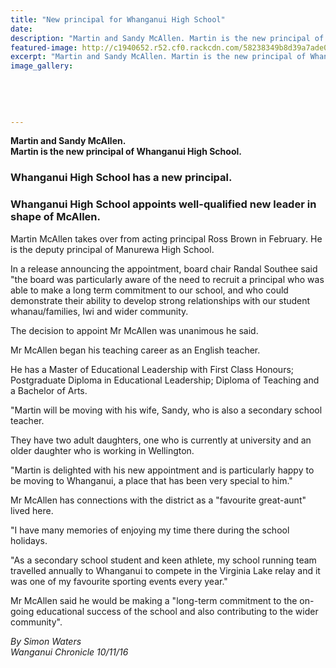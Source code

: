 ```yaml
---
title: "New principal for Whanganui High School"
date: 
description: "Martin and Sandy McAllen. Martin is the new principal of Whanganui High School, Wanganui Chronicle article on 10/11/16..."
featured-image: http://c1940652.r52.cf0.rackcdn.com/58238349b8d39a7ade00003b/Principal-Martin--Sandy-McAllen-starting-beg-2017..jpg
excerpt: "Martin and Sandy McAllen. Martin is the new principal of Whanganui High School."
image_gallery:
    
    
    
    
    
---
```


<p><strong>Martin and Sandy McAllen. </strong><br /><strong>Martin&nbsp;is the new principal of Whanganui High School.</strong></p>
<h3>Whanganui High School has a new principal.</h3>
<h3>Whanganui High School appoints well-qualified new leader in shape of McAllen.</h3>
<p>Martin McAllen takes over from acting principal Ross Brown in February. He is the deputy principal of Manurewa High School.</p>
<p>In a release announcing the appointment, board chair Randal Southee said "the board was particularly aware of the need to recruit a principal who was able to make a long term commitment to our school, and who could demonstrate their ability to develop strong relationships with our student whanau/families, Iwi and wider community.</p>
<p>The decision to appoint Mr McAllen was unanimous he said.</p>
<p>Mr McAllen began his teaching career as an English teacher.</p>
<p>He has a Master of Educational Leadership with First Class Honours; Postgraduate Diploma in Educational Leadership; Diploma of Teaching and a Bachelor of Arts.</p>
<p>"Martin will be moving with his wife, Sandy, who is also a secondary school teacher.</p>
<p>They have two adult daughters, one who is currently at university and an older daughter who is working in Wellington.</p>
<p>"Martin is delighted with his new appointment and is particularly happy to be moving to Whanganui, a place that has been very special to him."</p>
<p>Mr McAllen has connections with the district as a "favourite great-aunt" lived here.</p>
<p>"I have many memories of enjoying my time there during the school holidays.</p>
<p>"As a secondary school student and keen athlete, my school running team travelled annually to Whanganui to compete in the Virginia Lake relay and it was one of my favourite sporting events every year."</p>
<p>Mr McAllen said he would be making a "long-term commitment to the on-going educational success of the school and also contributing to the wider community".</p>
<p><em>By Simon Waters</em><br /><em>Wanganui Chronicle 10/11/16</em></p>


